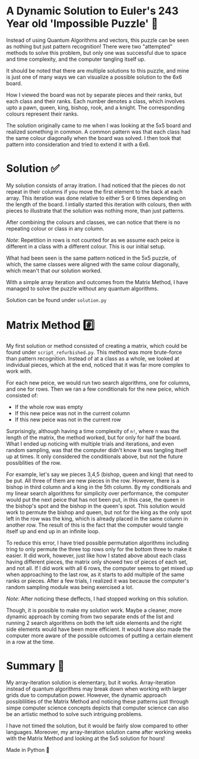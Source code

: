 # A Dynamic Solution to Euler's 243 Year old 'Impossible Puzzle' 🧩

Instead of using Quantum Algorithms and vectors, this puzzle can be seen as nothing but just pattern recognition! There were two "attempted" methods to solve this problem, but only one was successful due to space and time complexity, and the computer tangling itself up. 

It should be noted that there are multiple solutions to this puzzle, and mine is just one of many ways we can visualize a possible solution to the 6x6 board.

How I viewed the board was not by separate pieces and their ranks, but each class and their ranks. Each number denotes a class, which involves upto a pawn, queen, king, bishop, rook, and a knight. The corresponding colours represent their ranks. 

The solution originally came to me when I was looking at the 5x5 board and realized something in common. A common pattern was that each class had the same colour diagonally when the board was solved. I then took that pattern into consideration and tried to extend it with a 6x6.

# Solution ✅

My solution consists of array itration. I had noticed that the pieces do not repeat in their columns if you move the first element to the back at each array. This iteration was done relative to either 5 or 6 times depending on the length of the board. I intially started this iteration with colours, then with pieces to illustrate that the solution was nothing more, than just patterns. 

After combining the colours and classes, we can notice that there is no repeating colour or class in any column. 

*Note*: Repetition in rows is not counted for as we assume each peice is different in a class with a different colour. This is our initial setup.

What had been seen is the same pattern noticed in the 5x5 puzzle, of which, the same classes were aligned with the same colour diagonally, which mean't that our solution worked. 

With a simple array iteration and outcomes from the Matrix Method, I have managed to solve the puzzle without any quantum algorithms.

Solution can be found under `solution.py` 

# Matrix Method #️⃣

My first solution or method consisted of creating a matrix, which could be found under `script_refurbished.py`. This method was more brute-force than pattern recognition. Instead of at a class as a whole, we looked at individual pieces, which at the end, noticed that it was far more complex to work with. 

For each new peice, we would run two search algorithms, one for columns, and one for rows. Then we ran a few conditionals for the new peice, which consisted of:
 - If the whole row was empty
 - If this new peice was not in the current column 
 - If this new peice was not in the current row

Surprisingly, although having a time complexity of `n!`, where n was the length of the matrix, the method worked, but for only for half the board. What I ended up noticing with multiple trials and iterations, and even random sampling, was that the computer didn't know it was tangling itself up at times. It only considered the conditionals above, but not the future possiblities of the row.

For example, let's say we pieces 3,4,5 (bishop, queen and king) that need to be put. All three of them are new pieces in the row. However, there is a bishop in third column and a king in the 5th column. By my conditionals and my linear search algorithms for simplicity over performance, the computer would put the next peice that has not been put, in this case, the queen in the bishop's spot and the bishop in the queen's spot. This solution would work to permute the bishop and queen, but not for the king as the only spot left in the row was the king, which is already placed in the same column in another row. The result of this is the fact that the computer would tangle itself up and end up in an infinite loop. 

To reduce this error, I have tried possible permutation algorithms including tring to only permute the three top rows only for the bottom three to make it easier. It did work, however, just like how I stated above about each class having different pieces, the matrix only showed two of pieces of each set, and not all. If I did work with all 6 rows, the computer seems to get mixed up when approaching to the last row, as it starts to add multiple of the same ranks or pieces. After a few trials, I realized it was because the computer's random sampling module was being exercised a lot. 

*Note*: After noticing these deffects, I had stopped working on this solution.

Though, it is possible to make my solution work. Maybe a cleaner, more dynamic approach by coming from two separate ends of the list and running 2 search algorithms on both the left side elements and the right side elements would have been more efficient. It would have also made the computer more aware of the possible outcomes of putting a certain element in a row at the time.


# Summary 🔮

My array-iteration solution is elementary, but it works. Array-iteration instead of quantum algorithms may break down when working with larger grids due to computation power. However, the dynamic approach possiblilities of the Matrix Method and noticing these patterns just through simpe computer science concepts depicts that computer science can also be an artistic method to solve such intriguing problems. 

I have not timed the solution, but it would be fairly slow compared to other languages. Moreover, my array-iteration solution came after working weeks with the Matrix Method and looking at the 5x5 solution for hours! 

Made in Python 🐍
